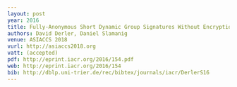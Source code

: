 ```yaml
---
layout: post
year: 2016
title: Fully-Anonymous Short Dynamic Group Signatures Without Encryption
authors: David Derler, Daniel Slamanig
venue: ASIACCS 2018
vurl: http://asiaccs2018.org
vatt: (accepted)
pdf: http://eprint.iacr.org/2016/154.pdf
web: http://eprint.iacr.org/2016/154
bib: http://dblp.uni-trier.de/rec/bibtex/journals/iacr/DerlerS16
---
```


